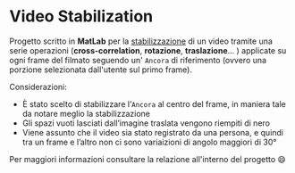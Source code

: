 # Video Stabilization

Progetto scritto in **MatLab** per la [stabilizzazione](https://link.springer.com/referenceworkentry/10.1007%2F978-0-387-78414-4_76) di un video tramite una serie operazioni (**cross-correlation**, **rotazione**, **traslazione**... ) applicate su ogni frame del filmato seguendo un' `Ancora` di riferimento (ovvero una porzione selezionata dall'utente sul primo frame).

Considerazioni:

- È stato scelto di stabilizzare l’`Ancora` al centro del frame, in maniera tale da notare meglio la stabilizzazione
- Gli spazi vuoti lasciati dall’imagine traslata vengono riempiti di nero
- Viene assunto che il video sia stato registrato da una persona, e quindi tra un frame e l’altro non ci sono variaizioni di angolo maggiori di 30°

Per maggiori informazioni consultare la relazione all'interno del progetto :smile:
